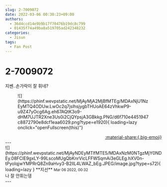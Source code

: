 ```yaml
---
slug: 2-7009072
date: 2022-03-06 00:30:23+09:00
authors:
  - 36d4ccd14e9b9b17f70476b19dc8c799
  - 01435f74a49ba8a519705ad242348232
categories:
  - Jisun
tags:
  - Fan Post
---
```


# 2-7009072

<div class="post-container" markdown="1">
<div class="content-container md-sidebar__scrollwrap" markdown="1">

지쎈..손가락이 잘 휘네?
<figure markdown="1">
![](https://phinf.wevpstatic.net/MjAyMjA2MjBfMTEg/MDAxNjU1NzEyMTQ4ODUw.LwOc2q7jslhsjygbTHUoAE64zVhkwP9-u9Z47yOcg6Ag.eh67AQtK3o9-dHM7UJTR2Xne3Us0i2CjQYpsjA3GBkkg.PNG/d6f710e4451947c8872790e8dcf1eaa6029.png?type=e1920){ loading=lazy onclick="openFullscreen(this)"}
</figure>


</div>
</div>

<div style="text-align: right;" markdown="1">
<a href="https://weverse.io/fromis9/fanpost/2-7009072" style="text-align: right;">:material-share:{.big-emoji}</a>
</div>
---

<div class="comments-container md-sidebar__scrollwrap" markdown="1">
<div class="comment" markdown="1">
<div class='id-container' markdown="1">
![](https://phinf.wevpstatic.net/MjAyNDEyMTlfMTE5/MDAxNzM0NTgzMjY0NDEy.08FClE9gxLY-99LscoMUgQbKnrVicLFFWSqmAi3eGLEg.hXV0n-tPyoIqjwYMPRrQ8Zn9aHvy3-B2llL4LWAZ_bEg.JPEG/image.jpg?type=s72){ loading=lazy }
**<span class="artist">지선</span>** <small>Mar 06 2022, 00:32</small><br>
</div>
<div class='comment-body' markdown="1">
나 잘 안휘는뎅
</div>
</div>
</div>
---
